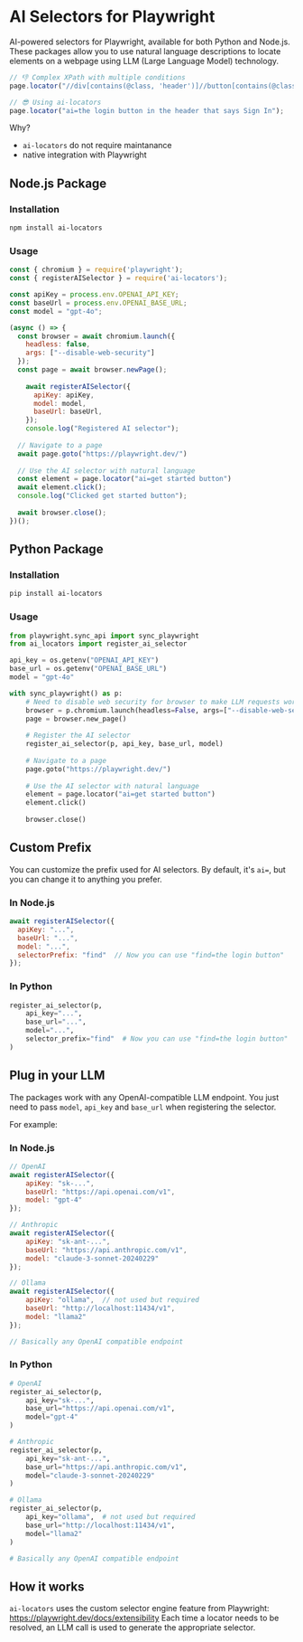 # AI Selectors for Playwright

AI-powered selectors for Playwright, available for both Python and Node.js. These packages allow you to use natural language descriptions to locate elements on a webpage using LLM (Large Language Model) technology.

```javascript
// 👎 Complex XPath with multiple conditions
page.locator("//div[contains(@class, 'header')]//button[contains(@class, 'login') and not(@disabled) and contains(text(), 'Sign In')]");

// 😎 Using ai-locators
page.locator("ai=the login button in the header that says Sign In");
```

Why?

* `ai-locators` do not require maintanance
* native integration with Playwright

## Node.js Package

### Installation

```bash
npm install ai-locators
```

### Usage

```javascript
const { chromium } = require('playwright');
const { registerAISelector } = require('ai-locators');

const apiKey = process.env.OPENAI_API_KEY;
const baseUrl = process.env.OPENAI_BASE_URL;
const model = "gpt-4o";

(async () => {
  const browser = await chromium.launch({
    headless: false,
    args: ["--disable-web-security"]
  });
  const page = await browser.newPage();
  
    await registerAISelector({
      apiKey: apiKey,
      model: model,
      baseUrl: baseUrl,
    });
    console.log("Registered AI selector");
  
  // Navigate to a page
  await page.goto("https://playwright.dev/")
  
  // Use the AI selector with natural language
  const element = page.locator("ai=get started button")
  await element.click();
  console.log("Clicked get started button");
  
  await browser.close();
})();
```

## Python Package

### Installation

```bash
pip install ai-locators
```

### Usage

```python
from playwright.sync_api import sync_playwright
from ai_locators import register_ai_selector

api_key = os.getenv("OPENAI_API_KEY")
base_url = os.getenv("OPENAI_BASE_URL")
model = "gpt-4o"

with sync_playwright() as p:
    # Need to disable web security for browser to make LLM requests work
    browser = p.chromium.launch(headless=False, args=["--disable-web-security"])
    page = browser.new_page()
    
    # Register the AI selector
    register_ai_selector(p, api_key, base_url, model)
    
    # Navigate to a page
    page.goto("https://playwright.dev/")
    
    # Use the AI selector with natural language
    element = page.locator("ai=get started button")
    element.click()
    
    browser.close()
```

## Custom Prefix

You can customize the prefix used for AI selectors. By default, it's `ai=`, but you can change it to anything you prefer.

### In Node.js

```javascript
await registerAISelector({
  apiKey: "...",
  baseUrl: "...",
  model: "...",
  selectorPrefix: "find"  // Now you can use "find=the login button"
});
```

### In Python

```python
register_ai_selector(p,
    api_key="...",
    base_url="...",
    model="...",
    selector_prefix="find"  # Now you can use "find=the login button"
)
```

## Plug in your LLM

The packages work with any OpenAI-compatible LLM endpoint. You just need to pass `model`, `api_key` and `base_url` when registering the selector.

For example:

### In Node.js

```javascript
// OpenAI
await registerAISelector({
    apiKey: "sk-...",
    baseUrl: "https://api.openai.com/v1",
    model: "gpt-4"
});

// Anthropic
await registerAISelector({
    apiKey: "sk-ant-...",
    baseUrl: "https://api.anthropic.com/v1",
    model: "claude-3-sonnet-20240229"
});

// Ollama
await registerAISelector({
    apiKey: "ollama",  // not used but required
    baseUrl: "http://localhost:11434/v1",
    model: "llama2"
});

// Basically any OpenAI compatible endpoint
```

### In Python

```python
# OpenAI
register_ai_selector(p, 
    api_key="sk-...",
    base_url="https://api.openai.com/v1",
    model="gpt-4"
)

# Anthropic
register_ai_selector(p,
    api_key="sk-ant-...",
    base_url="https://api.anthropic.com/v1",
    model="claude-3-sonnet-20240229"
)

# Ollama
register_ai_selector(p,
    api_key="ollama",  # not used but required
    base_url="http://localhost:11434/v1",
    model="llama2"
)

# Basically any OpenAI compatible endpoint
```

## How it works

`ai-locators` uses the custom selector engine feature from Playwright: https://playwright.dev/docs/extensibility 
Each time a locator needs to be resolved, an LLM call is used to generate the appropriate selector.